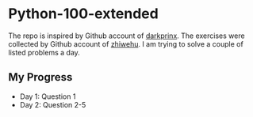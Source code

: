 # Python-100-extended

The repo is inspired by Github account of [darkprinx](https://github.com/darkprinx/100-plus-Python-programming-exercises-extended). The exercises were collected by Github account of [zhiwehu](https://github.com/zhiwehu/Python-programming-exercises). I am trying to solve a couple of listed problems a day.


## My Progress
- Day 1: Question 1
- Day 2: Question 2-5
